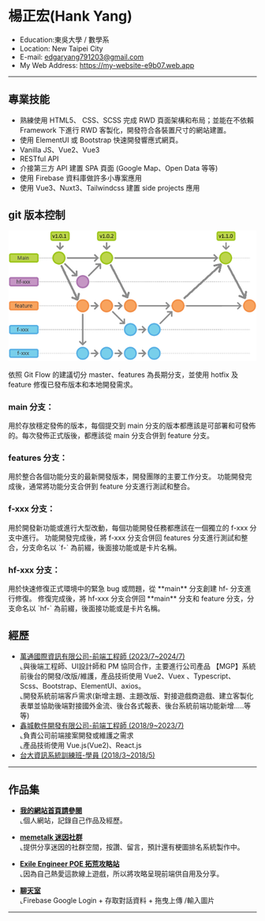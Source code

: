 <h1>楊正宏(Hank Yang)</h1>
<ul>
  <li>Education:東吳大學 / 數學系</li>
  <li>Location: New Taipei City</li>
  <li>E-mail:  
    <a href="mailto:edgaryang791203@gmail.com">edgaryang791203@gmail.com</a>
   </li>
  <li>My Web Address: 
    <a href="https://my-website-e9b07.web.app" target="_blank">https://my-website-e9b07.web.app</a>
  </li>
</ul>
<hr>
<h2>專業技能</h2>
<ul>
  <li>熟練使用 HTML5、 CSS、SCSS 完成 RWD 頁面架構和布局；並能在不依賴 Framework 下進行 RWD 客製化，開發符合各裝置尺寸的網站建置。</li>
  <li>使用 ElementUI 或 Bootstrap 快速開發響應式網頁。</li>
  <li>Vanilla JS、Vue2、Vue3</li>
  <li>RESTful API</li>
  <li>介接第三方 API 建置 SPA 頁面 (Google Map、Open Data 等等)</li>
  <li>使用 Firebase 資料庫做許多小專案應用</li>
  <li>使用 Vue3、Nuxt3、Tailwindcss 建置 side projects 應用</li>
</ul>
<h2>git 版本控制</h2>
<img src="/public/image/gitflow.png" alt="git">
<div>
  <p>依照 Git Flow 的建議切分 master、features 為長期分支，並使用 hotfix 及 feature 修復已發布版本和本地開發需求。</p>
  <h3>main 分支：</h3>
  <p>用於存放穩定發佈的版本，每個提交到 main 分支的版本都應該是可部署和可發佈的。每次發佈正式版後，都應該從 main 分支合併到 feature 分支。</p>
  <h3>features 分支：</h3>
  <p>
  用於整合各個功能分支的最新開發版本，開發團隊的主要工作分支。
  功能開發完成後，通常將功能分支合併到 feature 分支進行測試和整合。
  </p>
  <h3>f-xxx 分支：</h3>
  <p>
  用於開發新功能或進行大型改動，每個功能開發任務都應該在一個獨立的 f-xxx 分支中進行。
  功能開發完成後，將 f-xxx 分支合併回 features 分支進行測試和整合，分支命名以 `f-` 為前綴，後面接功能或是卡片名稱。
  </p>
  <h3>hf-xxx 分支：</h3>
  <p>
  用於快速修復正式環境中的緊急 bug 或問題，從 **main** 分支創建 hf- 分支進行修復。
  修復完成後，將 hf-xxx 分支合併回 **main** 分支和 feature  分支，分支命名以 `hf-` 為前綴，後面接功能或是卡片名稱。
  </p>
</div>
<h2>經歷</h2>
<ul>
  <li>
    <a href="https://www.104.com.tw/company/1a2x6bmhup">
      <span>萬通國際資訊有限公司-前端工程師</span>
      <span>(2023/7~2024/7)</span>
    </a>
    <br>
    ⌞與後端工程師、UI設計師和 PM 協同合作，主要進行公司產品 【MGP】系統前後台的開發/改版/維護，產品技術使用 Vue2、Vuex 、Typescript、Scss、Bootstrap、ElementUI、axios。
    </br>
    ⌞開發系統前端客戶需求(新增主題、主題改版、對接遊戲商遊戲、建立客製化表單並協助後端對接國外金流、後台各式報表、後台系統前端功能新增.....等等)
  </li>
  <li>
    <a href="https://www.twincn.com/item.aspx?no=85131432">
      <span>鑫城軟件開發有限公司-前端工程師</span>
      <span>(2018/9~2023/7)</span>
    </a>
    <br>
    ⌞負責公司前端接案開發或維護之需求
    <br>
    ⌞產品技術使用 Vue.js(Vue2)、React.js
  </li>
  <li>
    <a href="https://train.csie.ntu.edu.tw/train/">
      <span>台大資訊系統訓練班-學員</span>
      <span>(2018/3~2018/5)</span>
    </a>
  </li>
</ul>
<hr>
<h2>作品集</h2>
<ul>
  <li>
    <p>
        <a href="https://my-website-e9b07.web.app" target="_blank" rel="nofollow">
          <b>我的網站首頁請參閱</b>
        </a>
        </br>
        ⌞個人網站，記錄自己作品及經歷。
    </p>
  </li>
  <li>
    <p>
        <a href="https://live2d-two.vercel.app/" target="_blank" rel="nofollow">
          <b>memetalk 迷因社群</b>
        </a>
        </br>
        ⌞提供分享迷因的社群空間，按讚、留言，預計還有梗圖排名系統製作中。
    </p>
  </li>
  <li>
    <p>
        <a href="https://exile-engineer.vercel.app" target="_blank" rel="nofollow">
          <b>Exile Engineer POE 拓荒攻略站</b>
        </a>
        </br>
        ⌞因為自己熱愛這款線上遊戲，所以將攻略呈現前端供自用及分享。
    </p>
  </li>
  <li>
    <p>
        <a href="https://edgaryang791203.github.io/chatroomDemo/" target="_blank" rel="nofollow">
          <b>聊天室</b>
        </a>
        </br>
        ⌞Firebase Google Login + 存取對話資料 + 拖曳上傳 /輸入圖片
    </p>
  </li>
</ul>
<hr>
